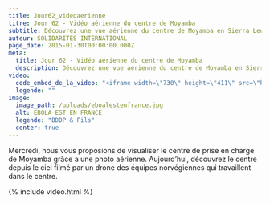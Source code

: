 ```yaml
---
title: Jour62_videoaerienne
titre: Jour 62 - Vidéo aérienne du centre de Moyamba
subtitle: Découvrez une vue aérienne du centre de Moyamba en Sierra Leone filmé par un drone.
auteur: SOLIDARITÉS INTERNATIONAL
page_date: 2015-01-30T00:00:00.000Z
meta:
  title: Jour 62 - Vidéo aérienne du centre de Moyamba
  description: Découvrez une vue aérienne du centre de Moyamba en Sierra Leone filmé par un drone.
video:
  code_embed_de_la_video: "<iframe width=\"730\" height=\"411\" src=\"https://www.youtube.com/embed/dMto5zbPexk\" frameborder=\"0\" allowfullscreen></iframe>"
  legende: ""
image:
  image_path: /uploads/eboalestenfrance.jpg
  alt: EBOLA EST EN FRANCE
  legende: "BDDP & Fils"
  center: true
---
```

Mercredi, nous vous proposions de visualiser le centre de prise en charge de Moyamba gr&acirc;ce a une photo a&eacute;rienne. Aujourd’hui, d&eacute;couvrez le centre depuis le ciel film&eacute; par un drone des &eacute;quipes norv&eacute;giennes qui travaillent dans le centre.

{% include video.html %}